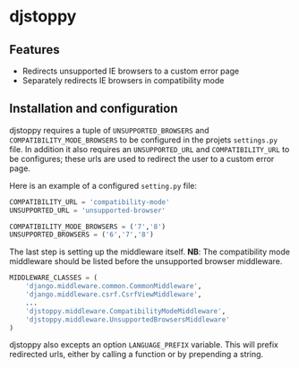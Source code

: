 # djstoppy


## Features

* Redirects unsupported IE browsers to a custom error page
* Separately redirects IE browsers in compatibility mode

## Installation and configuration

djstoppy requires a tuple of `UNSUPPORTED_BROWSERS` and `COMPATIBILITY_MODE_BROWSERS`
to be configured in the projets `settings.py` file. In addition it also requires
an `UNSUPPORTED_URL` and `COMPATIBILITY_URL` to be configures; these urls are
used to redirect the user to a custom error page.

Here is an example of a configured `setting.py` file:

```python
COMPATIBILITY_URL = 'compatibility-mode'
UNSUPPORTED_URL = 'unsupported-browser'

COMPATIBILITY_MODE_BROWSERS = ('7','8')
UNSUPPORTED_BROWSERS = ('6','7','8')

```

The last step is setting up the middleware itself. **NB**: The compatibility mode
middleware should be listed before the unsupported browser middleware.

```python
MIDDLEWARE_CLASSES = (
    'django.middleware.common.CommonMiddleware',
    'django.middleware.csrf.CsrfViewMiddleware',
    ...
    'djstoppy.middleware.CompatibilityModeMiddleware',
    'djstoppy.middleware.UnsupportedBrowsersMiddleware'
)
```

djstoppy also excepts an option `LANGUAGE_PREFIX` variable. This will prefix
redirected urls, either by calling a function or by prepending a string.
